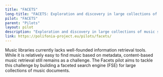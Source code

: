 ```yaml
---
title: "FACETS"
long-title: "FACETS: Exploration and discovery in large collections of music scores"
pilot: "FACETS"
parent: "Pilots"
layout: pilot
description: "Exploration and discovery in large collections of music scores through statistical features."
link: https://polifonia-project.eu/pilots/facets/
--- 
```

Music libraries currently lacks well-founded information retrieval tools. While it is relatively easy to find music based on metadata, content-based music retrieval still remains as a challenge. The Facets pilot aims to tackle this challenge by building a faceted search engine (FSE) for large collections of music documents.